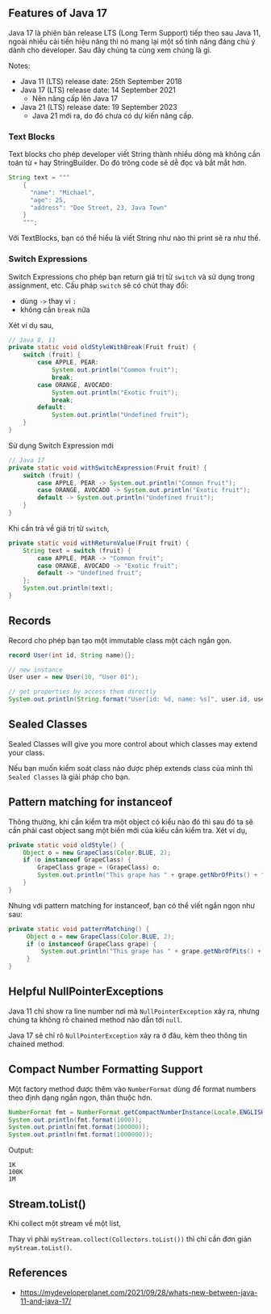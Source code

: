 ## Features of Java 17

Java 17 là phiên bản release LTS (Long Term Support) tiếp theo sau Java 11, ngoài nhiều cải tiến hiệu năng thì nó mang lại một số tính năng đáng chú ý dành cho developer. Sau đây chúng ta cùng xem chúng là gì.

Notes:
* Java 11 (LTS) release date: 25th September 2018
* Java 17 (LTS) release date: 14 September 2021
  * Nên nâng cấp lên Java 17
* Java 21 (LTS) release date: 19 September 2023
  * Java 21 mới ra, do đó chưa có dự kiến nâng cấp.

### Text Blocks

Text blocks cho phép developer viết String thành nhiều dòng mà không cần toán tử `+` hay StringBuilder. Do đó trông code sẽ dễ đọc và bắt mắt hơn.

```Java
String text = """
    {
      "name": "Michael",
      "age": 25,
      "address": "Doe Street, 23, Java Town"
    }
    """;
```

Với TextBlocks, bạn có thể hiểu là viết String như nào thì print sẽ ra như thế.

### Switch Expressions

Switch Expressions cho phép bạn return giá trị từ `switch` và sử dụng trong assignment, etc. Cấu pháp `switch` sẽ có chút thay đổi:
* dùng `->` thay vì `:`
* không cần `break` nữa

Xét ví dụ sau,

```Java
// Java 8, 11
private static void oldStyleWithBreak(Fruit fruit) {
    switch (fruit) {
        case APPLE, PEAR:
            System.out.println("Common fruit");
            break;
        case ORANGE, AVOCADO:
            System.out.println("Exotic fruit");
            break;
        default:
            System.out.println("Undefined fruit");
    }
}
```

Sử dụng Switch Expression mới

```Java
// Java 17
private static void withSwitchExpression(Fruit fruit) {
    switch (fruit) {
        case APPLE, PEAR -> System.out.println("Common fruit");
        case ORANGE, AVOCADO -> System.out.println("Exotic fruit");
        default -> System.out.println("Undefined fruit");
    }
}
```

Khi cần trả về giá trị từ `switch`,

```Java
private static void withReturnValue(Fruit fruit) {
    String text = switch (fruit) {
        case APPLE, PEAR -> "Common fruit";
        case ORANGE, AVOCADO -> "Exotic fruit";
        default -> "Undefined fruit";
    };
    System.out.println(text);
}
```

## Records

Record cho phép bạn tạo một immutable class một cách ngắn gọn.

```Java
record User(int id, String name){};

// new instance
User user = new User(10, "User 01");

// get properties by access them directly
System.out.println(String.format("User[id: %d, name: %s]", user.id, user.name));
```

##  Sealed Classes

Sealed Classes will give you more control about which classes may extend your class.

Nếu bạn muốn kiểm soát class nào được phép extends class của mình thì `Sealed Classes` là giải pháp cho bạn.

## Pattern matching for instanceof

Thông thường, khi cần kiểm tra một object có kiểu nào đó thì sau đó ta sẽ cần phải cast object sang một biến mới của kiểu cần kiểm tra. Xét ví dụ,

```Java
private static void oldStyle() {
    Object o = new GrapeClass(Color.BLUE, 2);
    if (o instanceof GrapeClass) {
        GrapeClass grape = (GrapeClass) o;
        System.out.println("This grape has " + grape.getNbrOfPits() + " pits.");
    }
}
```

Nhưng với pattern matching for instanceof, bạn có thể viết ngắn ngọn như sau:

```Java
private static void patternMatching() {
     Object o = new GrapeClass(Color.BLUE, 2);
     if (o instanceof GrapeClass grape) {
         System.out.println("This grape has " + grape.getNbrOfPits() + " pits.");
     }
}
```

## Helpful NullPointerExceptions

Java 11 chỉ show ra line number nơi mà `NullPointerException` xảy ra, nhưng chúng ta không rõ chained method nào dẫn tới `null`. 

Java 17 sẽ chỉ rõ `NullPointerException` xảy ra ở đâu, kèm theo thông tin chained method.

## Compact Number Formatting Support

Một factory method được thêm vào `NumberFormat` dùng để format numbers theo định dạng ngắn ngọn, thân thuộc hơn.

```Java
NumberFormat fmt = NumberFormat.getCompactNumberInstance(Locale.ENGLISH, NumberFormat.Style.SHORT);
System.out.println(fmt.format(1000));
System.out.println(fmt.format(100000));
System.out.println(fmt.format(1000000));
```

Output:

```
1K
100K
1M
```

## Stream.toList()

Khi collect một stream về một list,

Thay vì phải `myStream.collect(Collectors.toList())` thì chỉ cần đơn giản `myStream.toList()`.

## References

* https://mydeveloperplanet.com/2021/09/28/whats-new-between-java-11-and-java-17/